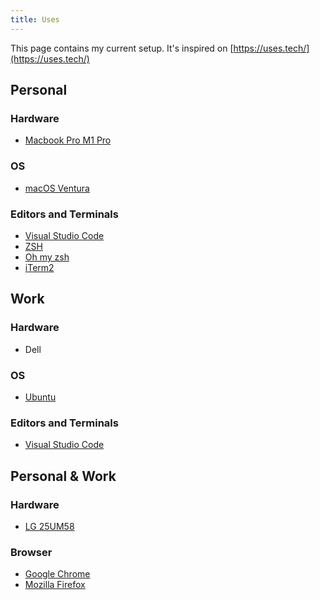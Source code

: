 ```yaml
---
title: Uses
---
```


This page contains my current setup. It's inspired on [https://uses.tech/](https://uses.tech/)

## Personal

### Hardware

- [Macbook Pro M1 Pro](https://www.apple.com/br/macbook-pro-14-and-16/specs/)

### OS

- [macOS Ventura](https://www.apple.com/br/macos/ventura/)


### Editors and Terminals

- [Visual Studio Code](https://code.visualstudio.com/)
- [ZSH](https://www.zsh.org/)
- [Oh my zsh](https://ohmyz.sh/)
- [iTerm2](https://iterm2.com/)


## Work

### Hardware

- Dell

### OS

- [Ubuntu](https://ubuntu.com/)


### Editors and Terminals

- [Visual Studio Code](https://code.visualstudio.com/)


## Personal & Work

### Hardware

- [LG 25UM58](https://www.lg.com/br/business/monitores-produtos/lg-25UM58)

### Browser

- [Google Chrome](https://www.google.com/intl/pt-BR/chrome/)
- [Mozilla Firefox](https://www.mozilla.org/pt-BR/firefox/new/)
